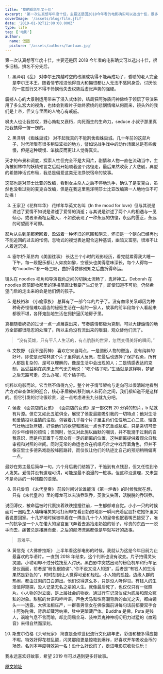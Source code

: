 ```yaml
---
title: '我的观影年度十佳'
excerpt: '第一次认真想写年度十佳，主要还是因2018今年看的电影确实可以选出十佳，很多旧档，排名不分先后。'
coverImage: '/assets/blog/film.jfif'
date: '2019-01-02T12:00:00.000Z'
type: life
tag: ['电影']
author:
  name: 饭团
  picture: '/assets/authors/fantuan.jpg'
---
```


第一次认真想写年度十佳，主要还是因 2018 今年看的电影确实可以选出十佳，很多旧档，排名不分先后。

1. 黑泽明《乱》
   对李尔王跨越时空的改编成功得不能再成功了，昏聩的老人完全是李尔王本王，随着情节推进他得自大和悔恨都让人无法不感同身受，讨厌他的一意孤行又不得不怜悯他失去权势后虚张声势的强硬。

震撼人心的大景别运用带来了浸入式体验，结局狂阿弥质问神佛终于领悟了导演采用了多么宏大的视角，也体会到看片子始终萦绕的悲悯情绪从何而来，镜头外的我们是上帝，但又与里面的人物心有戚戚。

枫夫人也让我惊叹，野心勃勃又衰朽，向死而生的生命力，seduce 小叔子那里真把我搞得一愣一愣的。

2. 黑泽明 《蜘蛛巢城》
   对不起我真的不能割舍蜘蛛巢城。几十年前的这部片子，时代所限有很多稍显笨拙的地方，譬如说战争戏中的动作场面总是有些缓慢，但是这种缓慢、笨拙反而更让人觉得真实。

天才的布景和调度，探索人性但完全不是大闷片，剧情和人物一直在流动当中，主角被树林中的妖精预言之后就开始顺着这个路径走，最后果然收获了大悲剧，典型的希腊神话式布局，我总是偏爱这类无法挣脱宿命的故事。

这部也是对莎士比亚的改编，看到女主杀人之后不停地洗手，确认了是麦克白，虽然也没看过别的麦克白改编，但是在我这里黑泽明莎士比亚改编第一人地地位不可动摇！

3. 王家卫《花样年华》
   花样年华英文名叫《In the mood for love》但与其说是讲述了爱情不如说是讲述了爱情的消逝；与其说是讲述了两个人的相遇与一见倾心，或者渐渐相互融入，不如说表现了一种永远的彷徨，永远的匮乏，永远的可望而不可即。

影片从头到尾都萦回着、盈溢着一种怀旧的氛围和阴云，怀旧是一个朝向已经再也不能追回的过去的怅惘，恋物式的视觉表达配合这种基调，幽暗又富丽，很难不让人着迷沉浸。

4. 塞尔桥·莱昂内《美国往事》
   长达三个小时的观影经历，看完就累得我大睡一下午。每一段配乐都让人如痴如醉，空镜头也美得意味深长，每个人得每一句“noodles”都一咏三叹，曲折得仿佛预知之后曲折得命运。

镜头在 noodles 视角和导演视角之间的切换太流畅了，鬼斧神工。Deborah 在 noodles 面前卸妆那里的转换简直让我要产生幻觉了，即使知道不可能，仍然希望门后的走出来的会是他们俩的孩子。

5. 是枝裕和 《小偷家族》
   总算有了一部今年的片子了。没有血缘关系却因为种种奇奇怪怪难以启齿的秘密生活在一起的一家人，故事的前半段每个人看起来都很不堪，各怀鬼胎地生活在拥挤逼仄地房子里。

真相随着奶奶的过世一点一点展露出来，节奏感情都极为克制，可以大肆煽情的地方全部都很隐忍的处理了，所以主角没有流出来的眼泪，观众替他们流了。

> “没有英雄，只有平凡人生活的，有点肮脏的世界，忽然变得美好的瞬间。”

6. 文牧野 《我不是药神》
   喜欢它来自两点，一是圆形人物的塑造，没有纯粹的好坏，即使是张常林这个片子里得到大反派，在最后也选择了保护程勇，所有人都是复杂的、是可以理解的，像是生活中会出现的人；二是情感表达的克制，吕受益躺在病床上有气无力地说：“吃个橘子吧。”生活就是这样啊，梦醒之后无路可走，怎么办呢，吃个橘子吧。

纯粹以电影而论，它当然不值得九分。整个片子情节架构与走向可以很清晰地看到片方对审查体制的迎合，核心矛盾被转移到病人和药企之间，我们都知道不是这样的。但它引发的讨论很珍贵，这一点考虑进去九分就九分吧。

7. 侯麦 《面包店的女孩》
   《面包店的女孩》是一部仅有 20 分钟的短片，b 站就有片源。但它又如此五脏俱全，展现了侯麦最能吸引我的一切特点：他对生活和爱情投以温情的注视，包容着几乎每个片子里主角们任性地三心二意、理直气壮地出轨劈腿，好像他们的欲望和困扰一点也不沉重或肮脏，只是亲切可爱的少年维特的烦恼；但同时，他又对此施以幽默的嘲讽，并不耽溺于过剩的自我意识，而是将其置于与观众有一定的距离的位置，这种距离提供着观众自我审视和对照的空间。同时无常的命运也会在机缘巧合之中戏弄着角色，但并不像亚里士多德系戏剧般峰回路转，而仅仅让他们的轨迹比自己的预期稍稍偏离一点。

最妙在男主最后简单一句，六个月后我们结婚了，干脆到有点残忍，但又任性到令人发笑。爱情并没有道理可讲，可能是最不浪漫的一桩事。但这种没道理，又未尝不是命运的一种残酷的浪漫。

8. 贝托鲁奇 《末代皇帝》
   前段时间讨论谁能演《第一炉香》的时候我就在想，只有《末代皇帝》里的尊龙可以去演乔琪乔，英俊又失落，活脱脱的乔琪乔。

说回溥仪，被命运被时代裹挟着跌跌撞撞往前，一生郁郁难自觉。小小一只的时候面对一圈陌生人嘻嘻嘻笑笑地打闹却在看到奶娘地那一瞬间光着屁股扑进她怀里哭着说要回家。十几岁地时候被哄着在一隅当几十个人的皇帝也抿着嘴巴接受了，唯一的抗争是一个人在偌大的皇宫里飞奔着去追抬走奶娘的轿子，珍贵的东西一一脱手而去，痛苦总是接踵而至，之后的颠沛流离都像是早就写好的故事。

> 意难平。

9. 黄信尧《大佛普拉斯》
   上半年看这部电影的时候，我就认为这是今年目前为止最喜欢的华语片。一直到 2018 年结束，这个判断也没有改变。片子拍得灵头灵脑，小聪明却不过分炫技惹人讨厌。黑白影中突然出现的粉色机车和行车记录仪画面，前者是“粉色很娘诶”、”你不说又没人知道“，后者是“有钱人的生活果然是彩色的”，时时刻刻让人觉得可爱和轻松。小人物的孤独，边缘人群的热闹，都由过剩的口白道出。他们说得这么多，只是没人听得见。有钱人的生活值得窥探，没人记录无名之辈的人生。就像最后死了，也仅仅只有一张照片。小人物的对立面，是上层社会的物欲，通过行车记录仪成为底层和观众窥私的对象。甜腻的台语和呻吟语，声色犬马和性高潮背后的血光之灾，都由镜头一一透露。大佛法相庄严，一群善男信女在佛像面前讲每句话前都要双手合十阿弥陀佛，背后却藏污纳垢，肚中更暗藏尸体。Buddha 是佛，Puta 是贱人，讽喻气息不言而喻，却比同届金马、装神弄鬼神神叨叨用力过猛的《血观音》来得自然而深刻。

10. 斯皮尔伯格《头号玩家》
    简直是全球世纪流行文化编年史，彩蛋和梗多得应接不暇，特效好得花枝乱颤，闪灵那段更是惊艳到爆炸，好喜欢开车吸收金币的场景，名列本年度特效第一名！没什么好说的了，走进电影院收获快乐！

我永远喜欢好故事，希望 2019 年可以遇到更多好故事。

[原文地址](https://mp.weixin.qq.com/s/LYFMRtvuN86X_SG_K5iXCQ)
